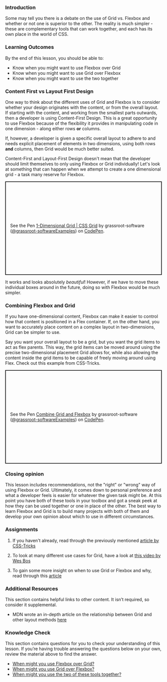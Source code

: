 ### Introduction
Some may tell you there is a debate on the use of Grid vs. Flexbox and whether or not one is superior to the other. The reality is much simpler - these are complementary tools that can work together, and each has its own place in the world of CSS. 

### Learning Outcomes

By the end of this lesson, you should be able to:

* Know when you might want to use Flexbox over Grid
* Know when you might want to use Grid over Flexbox
* Know when you might want to use the two together

### Content First vs Layout First Design
One way to think about the different uses of Grid and Flexbox is to consider whether your design originates with the content, or from the overall layout. If starting with the content, and working from the smallest parts outwards, then a developer is using Content-First Design. This is a great opportunity to use Flexbox because of the flexibility it provides in manipulating code in one dimension - along either rows **or** columns. 

If, however, a developer is given a specific overall layout to adhere to and needs explicit placement of elements in two dimensions, using both rows **and** columns, then Grid would be much better suited. 

Content-First and Layout-First Design doesn't mean that the developer should limit themselves to only using Flexbox or Grid individually! Let's look at something that can happen when we attempt to create a one dimensional grid - a task many reserve for Flexbox.

<p class="codepen" data-height="300" data-theme-id="dark" data-default-tab="css,result" data-slug-hash="mdByJRV" data-editable="true" data-user="grassroot-softwareExamples" style="height: 300px; box-sizing: border-box; display: flex; align-items: center; justify-content: center; border: 2px solid; margin: 1em 0; padding: 1em;">
  <span>See the Pen <a href="https://codepen.io/grassroot-softwareExamples/pen/mdByJRV">
  1-Dimensional Grid | CSS Grid</a> by grassroot-software (<a href="https://codepen.io/grassroot-softwareExamples">@grassroot-softwareExamples</a>)
  on <a href="https://codepen.io">CodePen</a>.</span>
</p>
<script async src="https://cpwebassets.codepen.io/assets/embed/ei.js"></script>

It works and looks absolutely *beautiful*! However, if we have to move these individual boxes around in the future, doing so with Flexbox would be much simpler. 

### Combining Flexbox and Grid
If you have one-dimensional content, Flexbox can make it easier to control how that content is positioned in a Flex container. If, on the other hand, you want to accurately place content on a complex layout in two-dimensions, Grid can be simpler to use.

Say you want your overall layout to be a grid, but you want the grid items to act as flex parents. This way, the grid items can be moved around using the precise two-dimensional placement Grid allows for, while also allowing the content inside the grid items to be capable of freely moving around using Flex. Check out this example from CSS-Tricks.

<p class="codepen" data-height="300" data-theme-id="dark" data-default-tab="css,result" data-slug-hash="vYeEOxN" data-editable="true" data-user="grassroot-softwareExamples" style="height: 300px; box-sizing: border-box; display: flex; align-items: center; justify-content: center; border: 2px solid; margin: 1em 0; padding: 1em;">
  <span>See the Pen <a href="https://codepen.io/grassroot-softwareExamples/pen/vYeEOxN">
  Combine Grid and Flexbox</a> by grassroot-software (<a href="https://codepen.io/grassroot-softwareExamples">@grassroot-softwareExamples</a>)
  on <a href="https://codepen.io">CodePen</a>.</span>
</p>
<script async src="https://cpwebassets.codepen.io/assets/embed/ei.js"></script>

### Closing opinion
This lesson includes recommendations, not the "right" or "wrong" way of using Flexbox or Grid. Ultimately, it comes down to personal preference and what a developer feels is easier for whatever the given task might be. At this point you have both of these tools in your toolbox and got a sneak peek at how they can be used together or one in place of the other. The best way to learn Flexbox and Grid is to build many projects with both of them and develop your own opinion about which to use in different circumstances.

### Assignments
<div class="lesson-content__panel" markdown="1">

1. If you haven't already, read through the previously mentioned [article by CSS-Tricks](https://css-tricks.com/css-grid-replace-flexbox/)

2. To look at many different use cases for Grid, have a look at [this video by Wes Bos](https://www.youtube.com/watch?v=HYji_V2aYa0)

3. To gain some more insight on when to use Grid or Flexbox and why, read through this [article](https://webdesign.tutsplus.com/articles/flexbox-vs-css-grid-which-should-you-use--cms-30184)
</div>

### Additional Resources
This section contains helpful links to other content. It isn’t required, so consider it supplemental.

- MDN wrote an in-depth article on the relationship between Grid and other layout methods [here](https://developer.mozilla.org/en-US/docs/Web/CSS/CSS_Grid_Layout/Relationship_of_Grid_Layout)

### Knowledge Check
This section contains questions for you to check your understanding of this lesson. If you’re having trouble answering the questions below on your own, review the material above to find the answer.

- <a class="knowledge-check-link" href='#content-first-vs-layout-first-design'>When might you use Flexbox over Grid?</a>
- <a class="knowledge-check-link" href='#content-first-vs-layout-first-design'>When might you use Grid over Flexbox?</a>
- <a class="knowledge-check-link" href='#combining-flexbox-and-grid'>When might you use the two of these tools together?</a>
